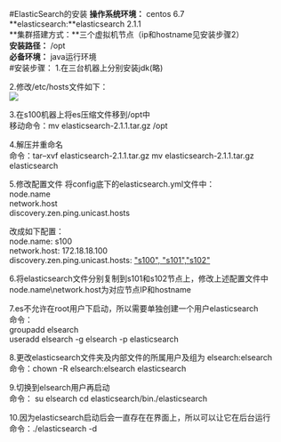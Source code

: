 #ElasticSearch的安装
**操作系统环境：** centos 6.7  
**elasticsearch:**elasticsearch 2.1.1  
**集群搭建方式：**三个虚拟机节点（ip和hostname见安装步骤2）  
**安装路径：** /opt  
**必备环境：** java运行环境  
#安装步骤：
1.在三台机器上分别安装jdk(略)

2.修改/etc/hosts文件如下：  
![](https://i.imgur.com/n4VTt5t.png)

3.在s100机器上将es压缩文件移到/opt中  
移动命令：mv elasticsearch-2.1.1.tar.gz /opt 
  
4.解压并重命名  
命令：tar–xvf elasticsearch-2.1.1.tar.gz   mv elasticsearch-2.1.1.tar.gz elasticsearch

5.修改配置文件
将config底下的elasticsearch.yml文件中：  
    node.name  
    network.host  
    discovery.zen.ping.unicast.hosts
  
改成如下配置：  
    node.name: s100  
    network.host: 172.18.18.100  
    discovery.zen.ping.unicast.hosts: ["s100", "s101","s102"](在三个节点配置hosts文件，172.18.18.100、172.18.18.101、172.18.18.102是节点的ip地址，对应hostname分别为s100\s101\s102) 

6.将elasticsearch文件分别复制到s101和s102节点上，修改上述配置文件中node.name\network.host为对应节点IP和hostname  
 
7.es不允许在root用户下启动，所以需要单独创建一个用户elasticsearch  
命令：  
groupadd elsearch  
useradd elsearch -g elsearch -p elasticsearch

8.更改elasticsearch文件夹及内部文件的所属用户及组为  elsearch:elsearch  
命令：chown -R elsearch:elsearch elasticsearch

9.切换到elsearch用户再启动  
命令：
su elsearch 
cd elasticsearch/bin./elasticsearch  

10.因为elasticsearch启动后会一直存在在界面上，所以可以让它在后台运行  
命令：./elasticsearch -d
